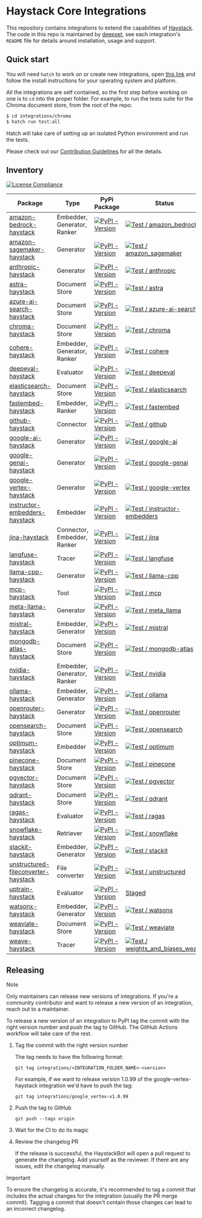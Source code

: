 # Haystack Core Integrations

This repository contains integrations to extend the capabilities of [Haystack](https://github.com/deepset-ai/haystack). The code in this repo is maintained by [deepset](https://www.deepset.ai), see each integration's `README` file for details around installation, usage and support.

## Quick start

You will need `hatch` to work on or create new integrations, open [this link](https://hatch.pypa.io/latest/install/#installation)
and follow the install instructions for your operating system and platform.

All the integrations are self contained, so the first step before working on one is to `cd` into the proper folder.
For example, to run the tests suite for the Chroma document store, from the root of the repo:

```sh
$ cd integrations/chroma
$ hatch run test:all
```

Hatch will take care of setting up an isolated Python environment and run the tests.

Please check out our [Contribution Guidelines](CONTRIBUTING.md) for all the details.

## Inventory

[![License Compliance](https://github.com/deepset-ai/haystack-core-integrations/actions/workflows/CI_license_compliance.yml/badge.svg)](https://github.com/deepset-ai/haystack-core-integrations/actions/workflows/CI_license_compliance.yml)

| Package                                                                                                        | Type                        | PyPi Package                                                                                                                                             | Status                                                                                                                                                                                                                                               |
|----------------------------------------------------------------------------------------------------------------|-----------------------------|----------------------------------------------------------------------------------------------------------------------------------------------------------|------------------------------------------------------------------------------------------------------------------------------------------------------------------------------------------------------------------------------------------------------|
| [amazon-bedrock-haystack](integrations/amazon_bedrock/)                                                        | Embedder, Generator, Ranker | [![PyPI - Version](https://img.shields.io/pypi/v/amazon-bedrock-haystack.svg)](https://pypi.org/project/amazon-bedrock-haystack)                         | [![Test / amazon_bedrock](https://github.com/deepset-ai/haystack-core-integrations/actions/workflows/amazon_bedrock.yml/badge.svg)](https://github.com/deepset-ai/haystack-core-integrations/actions/workflows/amazon_bedrock.yml)                   |
| [amazon-sagemaker-haystack](integrations/amazon_sagemaker/)                                                    | Generator                   | [![PyPI - Version](https://img.shields.io/pypi/v/amazon-sagemaker-haystack.svg)](https://pypi.org/project/amazon-sagemaker-haystack)                     | [![Test / amazon_sagemaker](https://github.com/deepset-ai/haystack-core-integrations/actions/workflows/amazon_sagemaker.yml/badge.svg)](https://github.com/deepset-ai/haystack-core-integrations/actions/workflows/amazon_sagemaker.yml)             |
| [anthropic-haystack](integrations/anthropic/)                                                                  | Generator                   | [![PyPI - Version](https://img.shields.io/pypi/v/anthropic-haystack.svg)](https://pypi.org/project/anthropic-haystack)                                   | [![Test / anthropic](https://github.com/deepset-ai/haystack-core-integrations/actions/workflows/anthropic.yml/badge.svg)](https://github.com/deepset-ai/haystack-core-integrations/actions/workflows/anthropic.yml)                                  |
| [astra-haystack](integrations/astra/)                                                                          | Document Store              | [![PyPI - Version](https://img.shields.io/pypi/v/astra-haystack.svg)](https://pypi.org/project/astra-haystack)                                           | [![Test / astra](https://github.com/deepset-ai/haystack-core-integrations/actions/workflows/astra.yml/badge.svg)](https://github.com/deepset-ai/haystack-core-integrations/actions/workflows/astra.yml)                                              |
| [azure-ai-search-haystack](integrations/azure_ai_search/)                                                      | Document Store              | [![PyPI - Version](https://img.shields.io/pypi/v/azure-ai-search-haystack.svg)](https://pypi.org/project/azure-ai-search-haystack)                       | [![Test / azure-ai-search](https://github.com/deepset-ai/haystack-core-integrations/actions/workflows/azure_ai_search.yml/badge.svg)](https://github.com/deepset-ai/haystack-core-integrations/actions/workflows/azure_ai_search.yml)                |
| [chroma-haystack](integrations/chroma/)                                                                        | Document Store              | [![PyPI - Version](https://img.shields.io/pypi/v/chroma-haystack.svg)](https://pypi.org/project/chroma-haystack)                                         | [![Test / chroma](https://github.com/deepset-ai/haystack-core-integrations/actions/workflows/chroma.yml/badge.svg)](https://github.com/deepset-ai/haystack-core-integrations/actions/workflows/chroma.yml)                                           |
| [cohere-haystack](integrations/cohere/)                                                                        | Embedder, Generator, Ranker | [![PyPI - Version](https://img.shields.io/pypi/v/cohere-haystack.svg)](https://pypi.org/project/cohere-haystack)                                         | [![Test / cohere](https://github.com/deepset-ai/haystack-core-integrations/actions/workflows/cohere.yml/badge.svg)](https://github.com/deepset-ai/haystack-core-integrations/actions/workflows/cohere.yml)                                           |
| [deepeval-haystack](integrations/deepeval/)                                                                    | Evaluator                   | [![PyPI - Version](https://img.shields.io/pypi/v/deepeval-haystack.svg)](https://pypi.org/project/deepeval-haystack)                                     | [![Test / deepeval](https://github.com/deepset-ai/haystack-core-integrations/actions/workflows/deepeval.yml/badge.svg)](https://github.com/deepset-ai/haystack-core-integrations/actions/workflows/deepeval.yml)                                     |
| [elasticsearch-haystack](integrations/elasticsearch/)                                                          | Document Store              | [![PyPI - Version](https://img.shields.io/pypi/v/elasticsearch-haystack.svg)](https://pypi.org/project/elasticsearch-haystack)                           | [![Test / elasticsearch](https://github.com/deepset-ai/haystack-core-integrations/actions/workflows/elasticsearch.yml/badge.svg)](https://github.com/deepset-ai/haystack-core-integrations/actions/workflows/elasticsearch.yml)                      |
| [fastembed-haystack](integrations/fastembed/)                                                                  | Embedder, Ranker            | [![PyPI - Version](https://img.shields.io/pypi/v/fastembed-haystack.svg)](https://pypi.org/project/fastembed-haystack/)                                  | [![Test / fastembed](https://github.com/deepset-ai/haystack-core-integrations/actions/workflows/fastembed.yml/badge.svg)](https://github.com/deepset-ai/haystack-core-integrations/actions/workflows/fastembed.yml)                                  |
| [github-haystack](integrations/github/)                                                                        | Connector                   | [![PyPI - Version](https://img.shields.io/pypi/v/github-haystack.svg)](https://pypi.org/project/github-haystack)                                         | [![Test / github](https://github.com/deepset-ai/haystack-core-integrations/actions/workflows/github.yml/badge.svg)](https://github.com/deepset-ai/haystack-core-integrations/actions/workflows/github.yml)                                           |
| [google-ai-haystack](integrations/google_ai/)                                                                  | Generator                   | [![PyPI - Version](https://img.shields.io/pypi/v/google-ai-haystack.svg)](https://pypi.org/project/google-ai-haystack)                                   | [![Test / google-ai](https://github.com/deepset-ai/haystack-core-integrations/actions/workflows/google_ai.yml/badge.svg)](https://github.com/deepset-ai/haystack-core-integrations/actions/workflows/google_ai.yml)                                  |
| [google-genai-haystack](integrations/google_genai/)                                                            | Generator                   | [![PyPI - Version](https://img.shields.io/pypi/v/google-genai-haystack.svg)](https://pypi.org/project/google-genai-haystack)                             | [![Test / google-genai](https://github.com/deepset-ai/haystack-core-integrations/actions/workflows/google_genai.yml/badge.svg)](https://github.com/deepset-ai/haystack-core-integrations/actions/workflows/google_genai.yml)                        |
| [google-vertex-haystack](integrations/google_vertex/)                                                          | Generator                   | [![PyPI - Version](https://img.shields.io/pypi/v/google-vertex-haystack.svg)](https://pypi.org/project/google-vertex-haystack)                           | [![Test / google-vertex](https://github.com/deepset-ai/haystack-core-integrations/actions/workflows/google_vertex.yml/badge.svg)](https://github.com/deepset-ai/haystack-core-integrations/actions/workflows/google_vertex.yml)                      |
| [instructor-embedders-haystack](integrations/instructor_embedders/)                                            | Embedder                    | [![PyPI - Version](https://img.shields.io/pypi/v/instructor-embedders-haystack.svg)](https://pypi.org/project/instructor-embedders-haystack)             | [![Test / instructor-embedders](https://github.com/deepset-ai/haystack-core-integrations/actions/workflows/instructor_embedders.yml/badge.svg)](https://github.com/deepset-ai/haystack-core-integrations/actions/workflows/instructor_embedders.yml) |
| [jina-haystack](integrations/jina/)                                                                            | Connector, Embedder, Ranker | [![PyPI - Version](https://img.shields.io/pypi/v/jina-haystack.svg)](https://pypi.org/project/jina-haystack)                                             | [![Test / jina](https://github.com/deepset-ai/haystack-core-integrations/actions/workflows/jina.yml/badge.svg)](https://github.com/deepset-ai/haystack-core-integrations/actions/workflows/jina.yml)                                                 |
| [langfuse-haystack](integrations/langfuse/)                                                                    | Tracer                      | [![PyPI - Version](https://img.shields.io/pypi/v/langfuse-haystack.svg?color=orange)](https://pypi.org/project/langfuse-haystack)                        | [![Test / langfuse](https://github.com/deepset-ai/haystack-core-integrations/actions/workflows/langfuse.yml/badge.svg)](https://github.com/deepset-ai/haystack-core-integrations/actions/workflows/langfuse.yml)                                     |
| [llama-cpp-haystack](integrations/llama_cpp/)                                                                  | Generator                   | [![PyPI - Version](https://img.shields.io/pypi/v/llama-cpp-haystack.svg?color=orange)](https://pypi.org/project/llama-cpp-haystack)                      | [![Test / llama-cpp](https://github.com/deepset-ai/haystack-core-integrations/actions/workflows/llama_cpp.yml/badge.svg)](https://github.com/deepset-ai/haystack-core-integrations/actions/workflows/llama_cpp.yml)                                  |
| [mcp-haystack](integrations/mcp/)                                                                              | Tool                        | [![PyPI - Version](https://img.shields.io/pypi/v/mcp-haystack.svg?color=orange)](https://pypi.org/project/mcp-haystack)                                  | [![Test / mcp](https://github.com/deepset-ai/haystack-core-integrations/actions/workflows/mcp.yml/badge.svg)](https://github.com/deepset-ai/haystack-core-integrations/actions/workflows/mcp.yml)                                                    |
| [meta-llama-haystack](integrations/meta_llama/)                                                                | Generator                   | [![PyPI - Version](https://img.shields.io/pypi/v/meta-llama-haystack.svg?color=orange)](https://pypi.org/project/meta-llama-haystack)                    | [![Test / meta_llama](https://github.com/deepset-ai/haystack-core-integrations/actions/workflows/meta_llama.yml/badge.svg)](https://github.com/deepset-ai/haystack-core-integrations/actions/workflows/meta_llama.yml)                                                    |
| [mistral-haystack](integrations/mistral/)                                                                      | Embedder, Generator         | [![PyPI - Version](https://img.shields.io/pypi/v/mistral-haystack.svg)](https://pypi.org/project/mistral-haystack)                                       | [![Test / mistral](https://github.com/deepset-ai/haystack-core-integrations/actions/workflows/mistral.yml/badge.svg)](https://github.com/deepset-ai/haystack-core-integrations/actions/workflows/mistral.yml)                                        |
| [mongodb-atlas-haystack](integrations/mongodb_atlas/)                                                          | Document Store              | [![PyPI - Version](https://img.shields.io/pypi/v/mongodb-atlas-haystack.svg?color=orange)](https://pypi.org/project/mongodb-atlas-haystack)              | [![Test / mongodb-atlas](https://github.com/deepset-ai/haystack-core-integrations/actions/workflows/mongodb_atlas.yml/badge.svg)](https://github.com/deepset-ai/haystack-core-integrations/actions/workflows/mongodb_atlas.yml)                      |
| [nvidia-haystack](integrations/nvidia/)                                                                        | Embedder, Generator, Ranker | [![PyPI - Version](https://img.shields.io/pypi/v/nvidia-haystack.svg?color=orange)](https://pypi.org/project/nvidia-haystack)                            | [![Test / nvidia](https://github.com/deepset-ai/haystack-core-integrations/actions/workflows/nvidia.yml/badge.svg)](https://github.com/deepset-ai/haystack-core-integrations/actions/workflows/nvidia.yml)                                           |
| [ollama-haystack](integrations/ollama/)                                                                        | Embedder, Generator         | [![PyPI - Version](https://img.shields.io/pypi/v/ollama-haystack.svg?color=orange)](https://pypi.org/project/ollama-haystack)                            | [![Test / ollama](https://github.com/deepset-ai/haystack-core-integrations/actions/workflows/ollama.yml/badge.svg)](https://github.com/deepset-ai/haystack-core-integrations/actions/workflows/ollama.yml)                                           |
| [openrouter-haystack](integrations/openrouter/)                                                                | Generator                   | [![PyPI - Version](https://img.shields.io/pypi/v/openrouter-haystack.svg)](https://pypi.org/project/openrouter-haystack)                                 | [![Test / openrouter](https://github.com/deepset-ai/haystack-core-integrations/actions/workflows/openrouter.yml/badge.svg)](https://github.com/deepset-ai/haystack-core-integrations/actions/workflows/openrouter.yml)                               |
| [opensearch-haystack](integrations/opensearch/)                                                                | Document Store              | [![PyPI - Version](https://img.shields.io/pypi/v/opensearch-haystack.svg)](https://pypi.org/project/opensearch-haystack)                                 | [![Test / opensearch](https://github.com/deepset-ai/haystack-core-integrations/actions/workflows/opensearch.yml/badge.svg)](https://github.com/deepset-ai/haystack-core-integrations/actions/workflows/opensearch.yml)                               |
| [optimum-haystack](integrations/optimum/)                                                                      | Embedder                    | [![PyPI - Version](https://img.shields.io/pypi/v/optimum-haystack.svg)](https://pypi.org/project/optimum-haystack)                                       | [![Test / optimum](https://github.com/deepset-ai/haystack-core-integrations/actions/workflows/optimum.yml/badge.svg)](https://github.com/deepset-ai/haystack-core-integrations/actions/workflows/optimum.yml)                                        |
| [pinecone-haystack](integrations/pinecone/)                                                                    | Document Store              | [![PyPI - Version](https://img.shields.io/pypi/v/pinecone-haystack.svg?color=orange)](https://pypi.org/project/pinecone-haystack)                        | [![Test / pinecone](https://github.com/deepset-ai/haystack-core-integrations/actions/workflows/pinecone.yml/badge.svg)](https://github.com/deepset-ai/haystack-core-integrations/actions/workflows/pinecone.yml)                                     |
| [pgvector-haystack](integrations/pgvector/)                                                                    | Document Store              | [![PyPI - Version](https://img.shields.io/pypi/v/pgvector-haystack.svg?color=orange)](https://pypi.org/project/pgvector-haystack)                        | [![Test / pgvector](https://github.com/deepset-ai/haystack-core-integrations/actions/workflows/pgvector.yml/badge.svg)](https://github.com/deepset-ai/haystack-core-integrations/actions/workflows/pgvector.yml)                                     |
| [qdrant-haystack](integrations/qdrant/)                                                                        | Document Store              | [![PyPI - Version](https://img.shields.io/pypi/v/qdrant-haystack.svg?color=orange)](https://pypi.org/project/qdrant-haystack)                            | [![Test / qdrant](https://github.com/deepset-ai/haystack-core-integrations/actions/workflows/qdrant.yml/badge.svg)](https://github.com/deepset-ai/haystack-core-integrations/actions/workflows/qdrant.yml)                                           |
| [ragas-haystack](integrations/ragas/)                                                                          | Evaluator                   | [![PyPI - Version](https://img.shields.io/pypi/v/ragas-haystack.svg)](https://pypi.org/project/ragas-haystack)                                           | [![Test / ragas](https://github.com/deepset-ai/haystack-core-integrations/actions/workflows/ragas.yml/badge.svg)](https://github.com/deepset-ai/haystack-core-integrations/actions/workflows/ragas.yml)                                              |
| [snowflake-haystack](integrations/snowflake/)                                                                  | Retriever                   | [![PyPI - Version](https://img.shields.io/pypi/v/snowflake-haystack.svg)](https://pypi.org/project/snowflake-haystack)                                   | [![Test / snowflake](https://github.com/deepset-ai/haystack-core-integrations/actions/workflows/snowflake.yml/badge.svg)](https://github.com/deepset-ai/haystack-core-integrations/actions/workflows/snowflake.yml)                                  |
| [stackit-haystack](integrations/stackit/)                                                                      | Embedder, Generator         | [![PyPI - Version](https://img.shields.io/pypi/v/stackit-haystack.svg)](https://pypi.org/project/stackit-haystack)                                       | [![Test / stackit](https://github.com/deepset-ai/haystack-core-integrations/actions/workflows/stackit.yml/badge.svg)](https://github.com/deepset-ai/haystack-core-integrations/actions/workflows/stackit.yml)                                        |
| [unstructured-fileconverter-haystack](integrations/unstructured/)                                              | File converter              | [![PyPI - Version](https://img.shields.io/pypi/v/unstructured-fileconverter-haystack.svg)](https://pypi.org/project/unstructured-fileconverter-haystack) | [![Test / unstructured](https://github.com/deepset-ai/haystack-core-integrations/actions/workflows/unstructured.yml/badge.svg)](https://github.com/deepset-ai/haystack-core-integrations/actions/workflows/unstructured.yml)                         |
| [uptrain-haystack](https://github.com/deepset-ai/haystack-core-integrations/tree/staging/integrations/uptrain) | Evaluator                   | [![PyPI - Version](https://img.shields.io/pypi/v/uptrain-haystack.svg)](https://pypi.org/project/uptrain-haystack)                                       | [Staged](https://docs.haystack.deepset.ai/docs/breaking-change-policy#discontinuing-an-integration)                          |                                                                         
| [watsonx-haystack](integrations/watsonx/)                                                                      | Embedder, Generator         | [![PyPI - Version](https://img.shields.io/pypi/v/watsonx-haystack.svg?color=orange)](https://pypi.org/project/watsonx-haystack)                          | [![Test / watsonx](https://github.com/deepset-ai/haystack-core-integrations/actions/workflows/watsonx.yml/badge.svg)](https://github.com/deepset-ai/haystack-core-integrations/actions/workflows/watsonx.yml) |                                               |
| [weaviate-haystack](integrations/weaviate/)                                                                    | Document Store              | [![PyPI - Version](https://img.shields.io/pypi/v/weaviate-haystack.svg)](https://pypi.org/project/weaviate-haystack)                                     | [![Test / weaviate](https://github.com/deepset-ai/haystack-core-integrations/actions/workflows/weaviate.yml/badge.svg)](https://github.com/deepset-ai/haystack-core-integrations/actions/workflows/weaviate.yml)                                     |
| [weave-haystack](integrations/weights_and_biases_weave/)                                                       | Tracer                      | [![PyPI - Version](https://img.shields.io/pypi/v/weave-haystack.svg)](https://pypi.org/project/weave-haystack)                                           | [![Test / weights_and_biases_weave](https://github.com/deepset-ai/haystack-core-integrations/actions/workflows/weights_and_biases_weave.yml/badge.svg)](https://github.com/deepset-ai/haystack-core-integrations/actions/workflows/weights_and_biases_weave.yml)                      |

## Releasing

> [!NOTE]
> Only maintainers can release new versions of integrations.
> If you're a community contributor and want to release a new version of an integration,
> reach out to a maintainer.

To release a new version of an integration to PyPI tag the commit with the right version number and push the tag to 
GitHub. The GitHub Actions workflow will take care of the rest.

1. Tag the commit with the right version number

    The tag needs to have the following format:

    ```
    git tag integrations/<INTEGRATION_FOLDER_NAME>-<version>
    ```

    For example, if we want to release version 1.0.99 of the google-vertex-haystack integration we'd have to push the tag:

    ```
    git tag integrations/google_vertex-v1.0.99
    ```
2. Push the tag to GitHub

    ```
    git push --tags origin
    ```
3. Wait for the CI to do its magic
4. Review the changelog PR

    If the release is successful, the HaystackBot will open a pull request to generate the changelog. 
    Add yourself as the reviewer. If there are any issues, edit the changelog manually.

> [!IMPORTANT]  
> To ensure the changelog is accurate, it's recommended to tag a commit that includes the actual changes for the 
> integration (usually the PR merge commit). Tagging a commit that doesn't contain those changes can lead to an 
> incorrect changelog.
